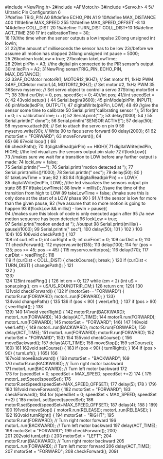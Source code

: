 #include <NewPing.h>
2#include <AFMotor.h>
3#include <Servo.h> 
4 
5// Ultranic Pin Configuration
6   
7#define TRIG_PIN A0
8#define ECHO_PIN A1
9 
10#define MAX_DISTANCE 400
11#define   MAX_SPEED 255
12#define MAX_SPEED_OFFSET -8
13 
14#define COLL_DIST 20
15#define   TURN_DIST COLL_DIST+10
16#define ACT_TIME 250
17 int calibrationTime = 30;        
18
19//the   time when the sensor outputs a low impulse
20long unsigned int lowIn;         
21
22//the   amount of milliseconds the sensor has to be low 
23//before we assume all motion   has stopped
24long unsigned int pause = 5000;  
25
26boolean lockLow = true;
27boolean   takeLowTime;  
28
29int pirPin = A3;    //the digital pin connected to the PIR   sensor's output
30int ledPin = A2;
31NewPing sonar(TRIG_PIN, ECHO_PIN, MAX_DISTANCE);   
32 
33AF_DCMotor motorR(1, MOTOR12_1KHZ); // Set motor #1, 1kHz PWM
34AF_DCMotor   motorL(4, MOTOR12_1KHZ); // Set motor #2, 1kHz PWM
35 
36Servo myservo;  // Set   servo object to control a servo 
37String motorSet = "";
38 
39int curDist   = 0, pos, speedSet = 0;
40//int pos;
41//int speedSet = 0;
42 
43void setup()   {
44  Serial.begin(9600);
45  pinMode(pirPin, INPUT);
46  pinMode(ledPin, OUTPUT);
47   digitalWrite(pirPin, LOW);
48
49  //give the sensor some time to calibrate
50   Serial.print("calibrating sensor ");
51    for(int i = 0; i < calibrationTime;   i++){
52      Serial.print(".");
53      delay(1000);
54      }
55    Serial.println("   done");
56    Serial.println("SENSOR ACTIVE");
57    delay(50);
58  myservo.attach(9);   // Set to attach the servo on pin 9 
59  myservo.write(90);  // Write 90 to face   servo forward
60  delay(2000);
61 
62  motorSet = "FORWARD";
63  moveForward();
64   
65}
66 
67void loop() {
68  
69  checkPath();
70  if(digitalRead(pirPin)   == HIGH){
71       digitalWrite(ledPin, HIGH);   //the led visualizes the sensors   output pin state
72       if(lockLow){  
73         //makes sure we wait for a   transition to LOW before any further output is made:
74         lockLow = false;             
75         Serial.println("---");
76         Serial.print("motion   detected at ");
77         Serial.print(millis()/1000);
78         Serial.println("   sec"); 
79         delay(50);
80         }         
81         takeLowTime =   true;
82       }
83
84     if(digitalRead(pirPin) == LOW){       
85       digitalWrite(ledPin,   LOW);  //the led visualizes the sensors output pin state
86
87       if(takeLowTime){
88         lowIn = millis();          //save the time of the transition from high to   LOW
89        takeLowTime = false;       //make sure this is only done at the start   of a LOW phase
90        }
91       //if the sensor is low for more than the given   pause, 
92       //we assume that no more motion is going to happen
93       if(!lockLow   && millis() - lowIn > pause){  
94           //makes sure this block of code is   only executed again after 
95           //a new motion sequence has been detected
96            lockLow = true;                        
97           Serial.print("motion   ended at ");      //output
98           Serial.print((millis() - pause)/1000);
99            Serial.println(" sec");
100           delay(50);
101           }
102        }
103  
104}
105 
106void checkPath() {
107  
108  int curLeft = 0; int curRight   = 0; int curFront = 0;
109  curDist = 0;
110  
111  checkForward();
112  myservo.write(135);
113   delay(100);
114  for (pos = 135; pos >= 45; pos -= 45) {
115    myservo.write(pos);
116     delay(170);
117    curDist = readPing();
118    
119    if (curDist < COLL_DIST)   { checkCourse(); break; }
120    if (curDist < TURN_DIST) { changePath(); } 
121   
122  }    
123}  
124 
125int readPing() {
126  int cm = 0;
127  while (cm <   2) {int uS = sonar.ping(); cm = uS/US_ROUNDTRIP_CM;}
128  return cm;
129}
130 
131void   checkForward() { 
132  if (motorSet=="FORWARD") { motorR.run(FORWARD); motorL.run(FORWARD);   } 
133}    
134void changePath() {
135 
136  if (pos < 90) { veerLeft(); } 
137   if (pos > 90) { veerRight(); }
138  
139}
140 
141void veerRight() {
142  motorR.run(BACKWARD);   motorL.run(FORWARD); 
143  delay(ACT_TIME); 
144  motorR.run(FORWARD);   motorL.run(FORWARD);
145   motorSet = "FORWARD";
146}
147 
148void veerLeft() {
149  motorL.run(BACKWARD);   motorR.run(FORWARD); 
150  delay(ACT_TIME); 
151  motorL.run(FORWARD);   motorR.run(FORWARD);
152   motorSet = "FORWARD";
153}
154 
155void checkCourse() {
156  moveBackward();
157   delay(ACT_TIME);
158  moveStop();
159  setCourse();
160}
161 
162void setCourse()   {
163  if (pos < 90) { turnRight(); } 
164  if (pos > 90) { turnLeft(); }
165}
166   
167void moveBackward() {
168  motorSet = "BACKWARD";
169  
170  motorR.run(BACKWARD);   // Turn right motor backward    
171  motorL.run(BACKWARD);  // Turn left motor   backward
172  
173  for (speedSet = 0; speedSet < MAX_SPEED; speedSet +=2)
174  {
175     motorL.setSpeed(speedSet);
176    motorR.setSpeed(speedSet+MAX_SPEED_OFFSET);
177     delay(5);
178  }
179}  
180 
181void moveForward() {
182  motorSet = "FORWARD";
183   checkForward();
184  for (speedSet = 0; speedSet < MAX_SPEED; speedSet +=2)  {
185     motorL.setSpeed(speedSet);
186    motorR.setSpeed(speedSet+MAX_SPEED_OFFSET);
187     delay(4);
188  }
189}
190 
191void moveStop() { motorR.run(RELEASE); motorL.run(RELEASE);   }
192 
193void turnRight() {
194  motorSet = "RIGHT";
195  motorR.run(FORWARD);       // Turn right motor forward
196  motorL.run(BACKWARD);     // Turn left motor   backward
197  delay(ACT_TIME);
198  motorSet = "FORWARD";
199  checkForward();
200}   
201 
202void turnLeft() {
203  motorSet = "LEFT";
204  motorR.run(BACKWARD);      // Turn right motor backward
205  motorL.run(FORWARD);      // Turn left motor   forward
206  delay(ACT_TIME);
207  motorSet = "FORWARD";
208  checkForward();
209}   
